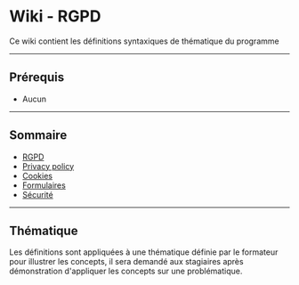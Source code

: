 # Wiki - RGPD

Ce wiki contient les définitions syntaxiques de thématique du programme

___

## Prérequis

* Aucun
___

## Sommaire

* [RGPD](https://github.com/seeren-training/RGPD/wiki/01)
* [Privacy policy](https://github.com/seeren-training/RGPD/wiki/02)
* [Cookies](https://github.com/seeren-training/RGPD/wiki/04)
* [Formulaires](https://github.com/seeren-training/RGPD/wiki/05)
* [Sécurité](https://github.com/seeren-training/RGPD/wiki/08)

___

## Thématique

Les définitions sont appliquées à une thématique définie par le formateur pour illustrer les concepts, il sera demandé aux stagiaires après démonstration d'appliquer les concepts sur une problématique.
